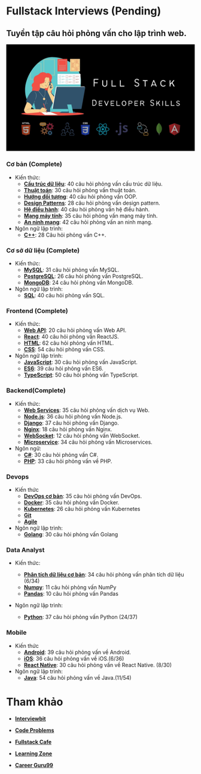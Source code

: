 # Fullstack Interviews (Pending)

## Tuyển tập câu hỏi phỏng vấn cho lập trình web.

![](./interviews.jpg)

### Cơ bản (Complete)

- Kiến thức:
    - [**Cấu trúc dữ liệu**](./basics/data-structures): 40 câu hỏi phỏng vấn cấu trúc dữ liệu.
    - [**Thuật toán**](./basics/algorithms): 30 câu hỏi phỏng vấn thuật toán.
    - [**Hướng đối tượng**](./basics/oops): 40 câu hỏi phỏng vấn OOP.
    - [**Design Patterns**](./basics/design-patterns): 28 câu hỏi phỏng vấn design pattern.
    - [**Hệ điều hành**](./advanced/os): 40 câu hỏi phỏng vấn hệ điều hành.
    - [**Mạng máy tính**](./advanced/network): 35 câu hỏi phỏng vấn mạng máy tính.
    - [**An ninh mạng**](./advanced/cyber):  42 câu hỏi phỏng vấn an ninh mạng.
- Ngôn ngữ lập trình:
    - [**C++**](./basics/cpp): 28 Câu hỏi phỏng vấn C++.

### Cơ sở dữ liệu (Complete)
- Kiến thức:
    - [**MySQL**](./database/mysql): 31 câu hỏi phỏng vấn MySQL.
    - [**PostgreSQL**](./database/postgresql): 26 câu hỏi phỏng vấn PostgreSQL.
    - [**MongoDB**](./database/mongodb): 24 câu hỏi phỏng vấn MongoDB.
- Ngôn ngữ lập trình:
    - [**SQL**](./database/sql): 40 câu hỏi phỏng vấn SQL.

### Frontend (Complete)

- Kiến thức:
    - [**Web API**](./frontend/web-api): 20 câu hỏi phỏng vấn Web API.
    - [**React**](./frontend/react): 40 câu hỏi phỏng vấn ReactJS.
    - [**HTML**](./frontend/html): 62 câu hỏi phỏng vấn HTML.
    - [**CSS**](./frontend/CSS): 54 câu hỏi phỏng vấn CSS.
- Ngôn ngữ lập trình:
    - [**JavaScript**](./frontend/javascript): 30 câu hỏi phỏng vấn JavaScript.
    - [**ES6**](./frontend/es6): 39 câu hỏi phỏng vấn ES6.
    - [**TypeScript**](./frontend/typescript): 50 câu hỏi phỏng vấn TypeScript.

### Backend(Complete)

- Kiến thức:
    - [**Web Services**](./backend/web-services): 35 câu hỏi phỏng vấn dịch vụ Web.
    - [**Node.js**](./backend/nodejs): 36 câu hỏi phỏng vấn Node.js.
    - [**Django**](./backend/django): 37 câu hỏi phỏng vấn Django. 
    - [**Nginx**](./backend/nginx): 18 câu hỏi phỏng vấn Nginx.
    - [**WebSocket**](./backend/websocket/): 12 câu hỏi phỏng vấn WebSocket.
    - [**Microservice**](./backend/microservice): 34 câu hỏi phỏng vấn Microservices.
- Ngôn ngữ:
    - [**C#**](./backend/csharp): 30 câu hỏi phỏng vấn C#.
    - [**PHP**](./backend/php): 33 câu hỏi phỏng vấn về PHP.

### Devops

- Kiến thức
    - [**DevOps cơ bản**](./devops): 35 câu hỏi phỏng vấn DevOps.
    - [**Docker**](./devops/docker): 35 câu hỏi phỏng vấn Docker.
    - [**Kubernetes**](./devops/kubernetes): 26 câu hỏi phỏng vấn Kubernetes
    - [**Git**](./devops/git)
    - [**Agile**](./devops/agile)
- Ngôn ngữ lập trình:
    - [**Golang**](./devops/golang): 30 câu hỏi phỏng vấn Golang

### Data Analyst

- Kiến thức:
    - [**Phân tích dữ liệu cơ bản**](./data-analyst): 34 câu hỏi phỏng vấn phân tích dữ liệu (6/34)
    - [**Numpy**](./data-analyst/numpy): 11 câu hỏi phỏng vấn NumPy
    - [**Pandas**](./data-analyst/pandas): 10 câu hỏi phỏng vấn Pandas

- Ngôn ngữ lập trình:
    - [**Python**](./data-analyst/python): 37 câu hỏi phỏng vấn Python (24/37)

### Mobile
- Kiến thức
    - [**Android**](./mobile/android): 39 câu hỏi phỏng vấn về Android.
    - [**iOS**](./mobile/ios): 36 câu hỏi phỏng vấn về iOS.(6/36)
    - [**React Native**](./mobile/react-native/): 30 câu hỏi phỏng vấn về React Native. (8/30)
- Ngôn ngữ lập trình:
    - [**Java**](./mobile/java): 54 câu hỏi phỏng vấn về Java.(11/54)
    
# Tham khảo 

* [**Interviewbit**](https://www.interviewbit.com)

* [**Code Problems**](https://github.com/blakeembrey/code-problems)

* [**Fullstack Cafe**](https://www.fullstack.cafe)

* [**Learning Zone**](https://github.com/learning-zone)

* [**Career Guru99**](https://career.guru99.com/top-18-nginx-interview-question/)